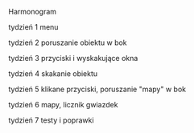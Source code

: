 Harmonogram

tydzień 1 menu

tydzień 2 poruszanie obiektu w bok

tydzień 3 przyciski i wyskakujące okna

tydzień 4 skakanie obiektu

tydzień 5 klikane przyciski, poruszanie "mapy" w bok

tydzień 6 mapy, licznik gwiazdek

tydzień 7 testy i poprawki
